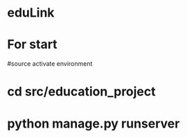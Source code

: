 # eduLink
# For start 
#source activate environment
# cd src/education_project
# python manage.py runserver
